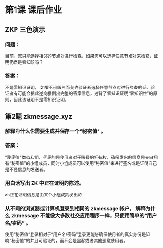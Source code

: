 # 第1课 课后作业

## ZKP 三色演示
### 问题：
目前，您只能选择相邻的节点对进行检查。如果您可以选择任意节点对来检查，证明仍然是零知识吗？

### 答案：
不是零知识证明。
如果不设限制而允许验证者选择任意节点对进行检查的话，验证者有可能会据此逆向推倒出完整的答案信息，违背了零知识证明“零知识性”的原则，因此该证明不是零知识证明。

## 第2题 zkmessage.xyz
### 解释为什么你需要生成并保存一个“秘密值” 。
### 答案：
"秘密值"类似私钥，代表的是使用者对于账号的拥有权，确保发出的信息是来自拥有“秘密值”的小组成员，同时小组成员可以使用“秘密值”来进行签名或是证明自己是不是信息的发送者。

### 用白话写出 ZK 中正在证明的陈述。
zk正在证明信息是由某个小组成员发出的

### 从不同的浏览器或计算机登录到相同的 zkmessage 帐户。 解释为什么 zkmessage 不能像大多数社交应用程序一样，只使用简单的“用户名/密码” 。
使用“秘密值”登录相对于“用户名/密码”登录更能够确保使用者的真实身份是知晓“秘密值”的并且可验证的，而不会是黑客或者其他恶意使用者。
